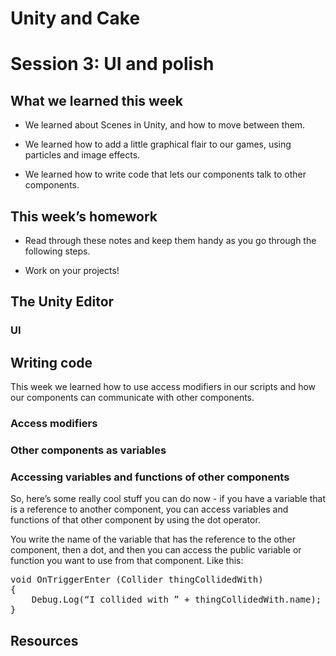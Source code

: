 # Unity and Cake

# Session 3: UI and polish

## What we learned this week

* We learned about Scenes in Unity, and how to move between them.

* We learned how to add a little graphical flair to our games, using particles and image effects.

* We learned how to write code that lets our components talk to other components.

## This week’s homework

* Read through these notes and keep them handy as you go through the following steps.

* Work on your projects!

## The Unity Editor

### UI

## Writing code

This week we learned how to use access modifiers in our scripts and how our components can communicate with other components.

### Access modifiers

### Other components as variables

### Accessing variables and functions of other components

So, here’s some really cool stuff you can do now - if you have a variable that is a reference to another component, you can access variables and functions of that other component by using the dot operator.

You write the name of the variable that has the reference to the other component, then a dot, and then you can access the public variable or function you want to use from that component. Like this:

<pre>
void OnTriggerEnter (Collider thingCollidedWith)
{
    Debug.Log(“I collided with ” + thingCollidedWith.name);
}
</pre>

## Resources

